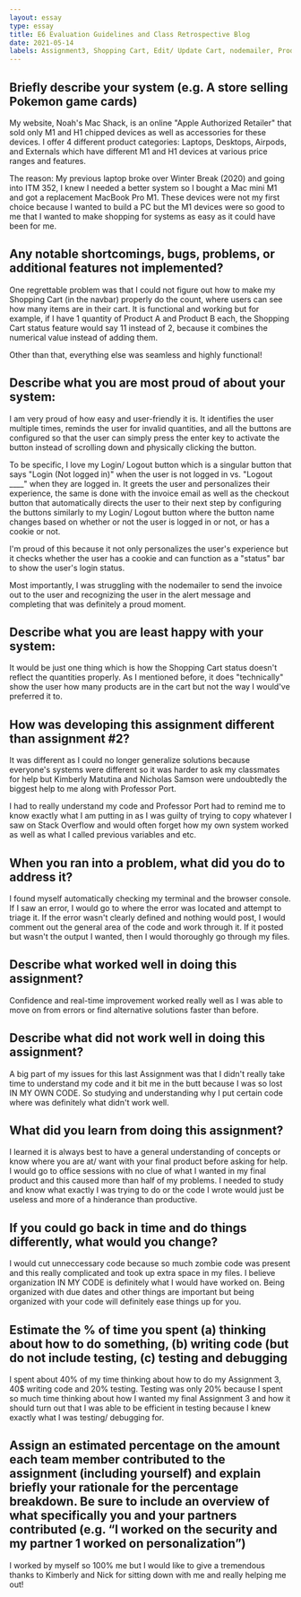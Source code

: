 ```yaml
---
layout: essay
type: essay
title: E6 Evaluation Guidelines and Class Retrospective Blog
date: 2021-05-14
labels: Assignment3, Shopping Cart, Edit/ Update Cart, nodemailer, Product Pages 
---
```


## Briefly describe your system (e.g. A store selling Pokemon game cards)
My website, Noah's Mac Shack, is an online "Apple Authorized Retailer" that sold only M1 and H1 chipped devices as well as accessories for these devices. I offer 4 different product categories: Laptops, Desktops, Airpods, and Externals which have different M1 and H1 devices at various price ranges and features. 

The reason: My previous laptop broke over Winter Break (2020) and going into ITM 352, I knew I needed a better system so I bought a Mac mini M1 and got a replacement MacBook Pro M1. These devices were not my first choice because I wanted to build a PC but the M1 devices were so good to me that I wanted to make shopping for systems as easy as it could have been for me. 

## Any notable shortcomings, bugs, problems, or additional features not implemented?
One regrettable problem was that I could not figure out how to make my Shopping Cart (in the navbar) properly do the count, where users can see how many items are in their cart. It is functional and working but for example, if I have 1 quantity of Product A and Product B each, the Shopping Cart status feature would say 11 instead of 2, because it combines the numerical value instead of adding them.

Other than that, everything else was seamless and highly functional!

## Describe what you are most proud of about your system:
I am very proud of how easy and user-friendly it is. It identifies the user multiple times, reminds the user for invalid quantities, and all the buttons are configured so that the user can simply press the enter key to activate the button instead of scrolling down and physically clicking the button. 

To be specific, I love my Login/ Logout button which is a singular button that says "Login (Not logged in)" when the user is not logged in vs. "Logout ____" when they are logged in. It greets the user and personalizes their experience, the same is done with the invoice email as well as the checkout button that automatically directs the user to their next step by configuring the buttons similarly to my Login/ Logout button where the button name changes based on whether or not the user is logged in or not, or has a cookie or not. 

I'm proud of this because it not only personalizes the user's experience but it checks whether the user has a cookie and can function as a "status" bar to show the user's login status.

Most importantly, I was struggling with the nodemailer to send the invoice out to the user and recognizing the user in the alert message and completing that was definitely a proud moment.

## Describe what you are least happy with your system:
It would be just one thing which is how the Shopping Cart status doesn't reflect the quantities properly. As I mentioned before, it does "technically" show the user how many products are in the cart but not the way I would've preferred it to. 

## How was developing this assignment different than assignment #2?
It was different as I could no longer generalize solutions because everyone's systems were different so it was harder to ask my classmates for help but Kimberly Matutina and Nicholas Samson were undoubtedly the biggest help to me along with Professor Port.

I had to really understand my code and Professor Port had to remind me to know exactly what I am putting in as I was guilty of trying to copy whatever I saw on Stack Overflow and would often forget how my own system worked as well as what I called previous variables and etc. 

## When you ran into a problem, what did you do to address it?
I found myself automatically checking my terminal and the browser console. If I saw an error, I would go to where the error was located and attempt to triage it. If the error wasn't clearly defined and nothing would post, I would comment out the general area of the code and work through it. If it posted but wasn't the output I wanted, then I would thoroughly go through my files. 

## Describe what worked well in doing this assignment?
Confidence and real-time improvement worked really well as I was able to move on from errors or find alternative solutions faster than before. 

## Describe what did not work well in doing this assignment?
A big part of my issues for this last Assignment was that I didn't really take time to understand my code and it bit me in the butt because I was so lost IN MY OWN CODE. So studying and understanding why I put certain code where was definitely what didn't work well. 

## What did you learn from doing this assignment?
I learned it is always best to have a general understanding of concepts or know where you are at/ want with your final product before asking for help. I would go to office sessions with no clue of what I wanted in my final product and this caused more than half of my problems. I needed to study and know what exactly I was trying to do or the code I wrote would just be useless and more of a hinderance than productive. 

## If you could go back in time and do things differently, what would you change?
I would cut unneccessary code because so much zombie code was present and this really complicated and took up extra space in my files. I believe organization IN MY CODE is definitely what I would have worked on. Being organized with due dates and other things are important but being organized with your code will definitely ease things up for you. 

## Estimate the % of time you spent (a) thinking about how to do something, (b) writing code (but do not include testing, (c) testing and debugging
I spent about 40% of my time thinking about how to do my Assignment 3, 40$ writing code and 20% testing. Testing was only 20% because I spent so much time thinking about how I wanted my final Assignment 3 and how it should turn out that I was able to be efficient in testing because I knew exactly what I was testing/ debugging for. 

## Assign an estimated percentage on the amount each team member contributed to the assignment (including yourself) and explain briefly your rationale for the percentage breakdown. Be sure to include an overview of what specifically you and your partners contributed (e.g. “I worked on the security and my partner 1 worked on personalization”)
I worked by myself so 100% me but I would like to give a tremendous thanks to Kimberly and Nick for sitting down with me and really helping me out!
